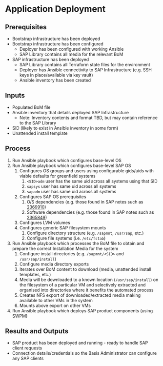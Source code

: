 # Application Deployment

## Prerequisites

- Bootstrap infrastructure has been deployed
- Bootstrap infrastructure has been configured
  - Deployer has been configured with working Ansible
  - SAP Library contains all media for the relevant BoM
- SAP infrastructure has been deployed
  - SAP Library contains all Terraform state files for the environment
  - Deployer has Ansible connectivity to SAP Infrastructure (e.g. SSH keys in place/available via key vault)
  - Ansible inventory has been created

## Inputs

- Populated BoM file
- Ansible inventory that details deployed SAP Infrastructure
  - Note: Inventory contents and format TBD, but may contain reference to the SAP Library
- SID (likely to exist in Ansible inventory in some form)
- Unattended install template

## Process

1. Run Ansible playbook which configures base-level OS
1. Run Ansible playbook which configures base-level SAP OS
   1. Configures OS groups and users using configurable gids/uids with viable defaults for greenfield systems
      1. `<SID>adm` user has the same uid across all systems using that SID
      1. `sapsys` user has same uid across all systems
      1. `sapadm` user has same uid across all systems
   1. Configures SAP OS prerequisites
      1. O/S dependencies (e.g. those found in SAP notes such as [2369910](https://launchpad.support.sap.com/#/notes/2369910))
      1. Software dependencies (e.g. those found in SAP notes such as [2365849](https://launchpad.support.sap.com/#/notes/2365849))
   1. Configures LVM volumes
   1. Configures generic SAP filesystem mounts
      1. Configure directory structure (e.g. `/sapmnt`, `/usr/sap`, etc.)
      1. Configure file systems (i.e. `/etc/fstab`)
1. Run Ansible playbook which processes the BoM file to obtain and prepare the correct Installation Media for the system
   1. Configure install directories (e.g. `/sapmnt/<SID>` and `/usr/sap/install`)
   1. Configure media directory exports
   1. Iterates over BoM content to download (media, unattended install templates, etc.)
   1. Media will be downloaded to a known location (`/usr/sap/install`) on the filesystem of a particular VM and selectively extracted and organised into directories where it benefits the automated process
   1. Creates NFS export of downloaded/extracted media making available to other VMs in the system
   1. Mounts above export on other VMs
1. Run Ansible playbook which deploys SAP product components (using SWPM)

## Results and Outputs

- SAP product has been deployed and running - ready to handle SAP client requests
- Connection details/credentials so the Basis Administrator can configure any SAP clients
